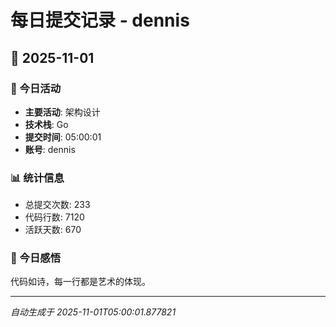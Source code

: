 # 每日提交记录 - dennis

## 📅 2025-11-01

### 🎯 今日活动
- **主要活动**: 架构设计
- **技术栈**: Go
- **提交时间**: 05:00:01
- **账号**: dennis

### 📊 统计信息
- 总提交次数: 233
- 代码行数: 7120
- 活跃天数: 670

### 💭 今日感悟
代码如诗，每一行都是艺术的体现。

---
*自动生成于 2025-11-01T05:00:01.877821*
